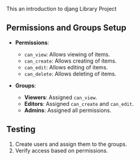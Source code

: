 This an introduction to djang Library Project 



## Permissions and Groups Setup

- **Permissions**:
  - `can_view`: Allows viewing of items.
  - `can_create`: Allows creating of items.
  - `can_edit`: Allows editing of items.
  - `can_delete`: Allows deleting of items.

- **Groups**:
  - **Viewers**: Assigned `can_view`.
  - **Editors**: Assigned `can_create` and `can_edit`.
  - **Admins**: Assigned all permissions.

## Testing
1. Create users and assign them to the groups.
2. Verify access based on permissions.
